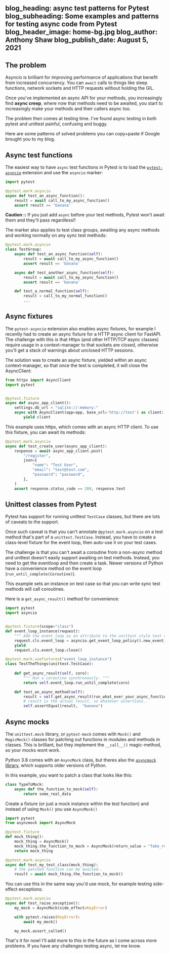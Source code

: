 blog_heading: async test patterns for Pytest
blog_subheading: Some examples and patterns for testing async code from Pytest
blog_header_image: home-bg.jpg
blog_author: Anthony Shaw
blog_publish_date: August 5, 2021
---

## The problem

Asyncio is brilliant for improving performance of applications that benefit from increased concurrency. You can `await` calls to things like sleep functions, network sockets and HTTP requests without holding the GIL. 

Once you've implemented an async API for your methods, you increasingly find **async creep**, where now that methods need to be awaited, you start to increasingly make your methods and their callers async too.

The problem then comes at testing time. I've found async testing in both pytest and unittest painful, confusing and buggy.

Here are some patterns of solved problems you can copy+paste if Google brought you to my blog.

## Async test functions

The easiest way to have `async` test functions in Pytest is to load the [`pytest-asyncio`](https://pypi.org/project/pytest-asyncio/) extension and use the `asyncio` marker:

```python
import pytest

@pytest.mark.asyncio
async def test_an_async_function():
    result = await call_to_my_async_function()
    assert result == 'banana'
```

**Caution ::** If you just add `async` before your test methods, Pytest won't await them and they'll pass regardless!!

The marker also applies to test class groups, awaiting any async methods and working normally on any sync test methods:

```python
@pytest.mark.asyncio
class TestGroup:
    async def test_an_async_function(self):
        result = await call_to_my_async_function()
        assert result == 'banana'

    async def test_another_async_function(self):
        result = await call_to_my_async_function()
        assert result == 'banana'

    def test_a_normal_function(self):
        result = call_to_my_normal_function()
        ...
```

## Async fixtures

The `pytest-asyncio` extension also enables async fixtures, for example I recently had to create an async fixture for a HTTP async client for FastAPI. The challenge with this is that Httpx (and other HTTP/TCP async classes) require usage in a context-manager to that sockets are closed, otherwise you'll get a stack of warnings about unclosed HTTP sessions.

The solution was to create an async fixture, yielded within an async context-manager, so that once the test is completed, it will close the AsyncClient:

```python
from httpx import AsyncClient
import pytest


@pytest.fixture
async def async_app_client():
    settings.db_url = "sqlite://:memory:"
    async with AsyncClient(app=app, base_url='http://test') as client:
        yield client

```

This example uses httpx, which comes with an async HTTP client. To use this fixture, you can await its methods:

```python
@pytest.mark.asyncio
async def test_create_user(async_app_client):
    response = await async_app_client.post(
        "/register",
        json={
            "name": "Test User",
            "email": "test@test.com",
            "password": "password",
        },
    )
    assert response.status_code == 200, response.text
```

## Unittest classes from Pytest

Pytest has support for running unittest `TestCase` classes, but there are lots of caveats to the support.

Once such caveat is that you can't annotate `@pytest.mark.asyncio` on a test method that's part of a `unittest.TestCase`. 
Instead, you have to create a class-level fixture for the event loop, then auto-use it on your test cases. 

The challenge is that you can't await a coroutine from a non-async method and unittest doesn't easily support awaiting on test methods. Instead, you need to get the eventloop and then create a task. Newer versions of Python have a convenience method on the event loop (`run_until_complete(Coroutine)`).

This example sets an instance on test case so that you can write sync test methods will call coroutines.

Here is a `get_async_result()` method for convenience:

```python
import pytest
import asyncio


@pytest.fixture(scope="class")
def event_loop_instance(request):
    """ Add the event_loop as an attribute to the unittest style test class. """
    request.cls.event_loop = asyncio.get_event_loop_policy().new_event_loop()
    yield
    request.cls.event_loop.close()

@pytest.mark.usefixtures("event_loop_instance")
class TestTheThings(unittest.TestCase):
    
    def get_async_result(self, coro):
        """ Run a coroutine synchronously. """
        return self.event_loop.run_until_complete(coro)

    def test_an_async_method(self):
        result = self.get_async_result(run_what_ever_your_async_function_is())
        # result is the actual result, so whatever assertions..
        self.assertEqual(result,  "banana")

```

## Async mocks

The `unittest.mock` library, or `pytest-mock` comes with `Mock()` and `MagicMock()` classes for patching out functions in modules and methods in classes. This is brilliant, but they implement the `__call__()` magic-method, so your mocks wont work.

Python 3.8 comes with an `AsyncMock` class, but theres also the [`asyncmock` library](https://pypi.org/project/asyncmock/), which supports older versions of Python.

In this example, you want to patch a class that looks like this:

```python
class TypeToMock:
    async def the_function_to_mock(self):
        return some_real_data
```

Create a fixture (or just a mock instance within the test function) and instead of using `Mock()` you use `AsyncMock()`

```python
import pytest
from asyncmock import AsyncMock

@pytest.fixture
def mock_thing():
    mock_thing = AsyncMock()
    mock_thing.the_function_to_mock = AsyncMock(return_value = "fake_result_data")
    return mock_thing

@pytest.mark.asyncio
async def test_my_test_class(mock_thing):
    # the patched function can be awaited..
    result = await mock_thing.the_function_to_mock()
```

You can use this in the same way you'd use mock, for example testing side-effect exceptions:

```python
@pytest.mark.asyncio
async def test_raise_exception():
    my_mock = AsyncMock(side_effect=KeyError)

    with pytest.raises(KeyError):
        await my_mock()

    my_mock.assert_called()
```

That's it for now! I'll add more to this in the future as I come across more problems. If you have any challenges testing async, let me know.